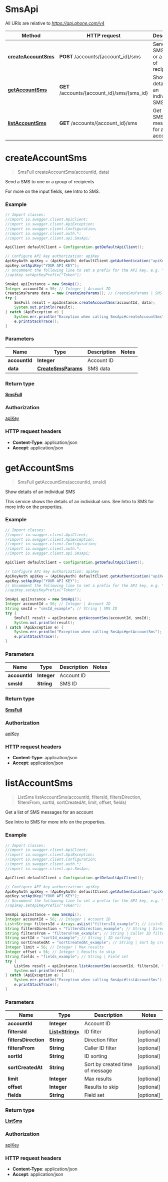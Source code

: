 # SmsApi

All URIs are relative to *https://api.phone.com/v4*

Method | HTTP request | Description
------------- | ------------- | -------------
[**createAccountSms**](SmsApi.md#createAccountSms) | **POST** /accounts/{account_id}/sms | Send a SMS to one or a group of recipients
[**getAccountSms**](SmsApi.md#getAccountSms) | **GET** /accounts/{account_id}/sms/{sms_id} | Show details of an individual SMS
[**listAccountSms**](SmsApi.md#listAccountSms) | **GET** /accounts/{account_id}/sms | Get a list of SMS messages for an account


<a name="createAccountSms"></a>
# **createAccountSms**
> SmsFull createAccountSms(accountId, data)

Send a SMS to one or a group of recipients

For more on the input fields, see Intro to SMS.

### Example
```java
// Import classes:
//import io.swagger.client.ApiClient;
//import io.swagger.client.ApiException;
//import io.swagger.client.Configuration;
//import io.swagger.client.auth.*;
//import io.swagger.client.api.SmsApi;

ApiClient defaultClient = Configuration.getDefaultApiClient();

// Configure API key authorization: apiKey
ApiKeyAuth apiKey = (ApiKeyAuth) defaultClient.getAuthentication("apiKey");
apiKey.setApiKey("YOUR API KEY");
// Uncomment the following line to set a prefix for the API key, e.g. "Token" (defaults to null)
//apiKey.setApiKeyPrefix("Token");

SmsApi apiInstance = new SmsApi();
Integer accountId = 56; // Integer | Account ID
CreateSmsParams data = new CreateSmsParams(); // CreateSmsParams | SMS data
try {
    SmsFull result = apiInstance.createAccountSms(accountId, data);
    System.out.println(result);
} catch (ApiException e) {
    System.err.println("Exception when calling SmsApi#createAccountSms");
    e.printStackTrace();
}
```

### Parameters

Name | Type | Description  | Notes
------------- | ------------- | ------------- | -------------
 **accountId** | **Integer**| Account ID |
 **data** | [**CreateSmsParams**](CreateSmsParams.md)| SMS data |

### Return type

[**SmsFull**](SmsFull.md)

### Authorization

[apiKey](../README.md#apiKey)

### HTTP request headers

 - **Content-Type**: application/json
 - **Accept**: application/json

<a name="getAccountSms"></a>
# **getAccountSms**
> SmsFull getAccountSms(accountId, smsId)

Show details of an individual SMS

This service shows the details of an individual sms. See Intro to SMS for more info on the properties.

### Example
```java
// Import classes:
//import io.swagger.client.ApiClient;
//import io.swagger.client.ApiException;
//import io.swagger.client.Configuration;
//import io.swagger.client.auth.*;
//import io.swagger.client.api.SmsApi;

ApiClient defaultClient = Configuration.getDefaultApiClient();

// Configure API key authorization: apiKey
ApiKeyAuth apiKey = (ApiKeyAuth) defaultClient.getAuthentication("apiKey");
apiKey.setApiKey("YOUR API KEY");
// Uncomment the following line to set a prefix for the API key, e.g. "Token" (defaults to null)
//apiKey.setApiKeyPrefix("Token");

SmsApi apiInstance = new SmsApi();
Integer accountId = 56; // Integer | Account ID
String smsId = "smsId_example"; // String | SMS ID
try {
    SmsFull result = apiInstance.getAccountSms(accountId, smsId);
    System.out.println(result);
} catch (ApiException e) {
    System.err.println("Exception when calling SmsApi#getAccountSms");
    e.printStackTrace();
}
```

### Parameters

Name | Type | Description  | Notes
------------- | ------------- | ------------- | -------------
 **accountId** | **Integer**| Account ID |
 **smsId** | **String**| SMS ID |

### Return type

[**SmsFull**](SmsFull.md)

### Authorization

[apiKey](../README.md#apiKey)

### HTTP request headers

 - **Content-Type**: application/json
 - **Accept**: application/json

<a name="listAccountSms"></a>
# **listAccountSms**
> ListSms listAccountSms(accountId, filtersId, filtersDirection, filtersFrom, sortId, sortCreatedAt, limit, offset, fields)

Get a list of SMS messages for an account

See Intro to SMS for more info on the properties.

### Example
```java
// Import classes:
//import io.swagger.client.ApiClient;
//import io.swagger.client.ApiException;
//import io.swagger.client.Configuration;
//import io.swagger.client.auth.*;
//import io.swagger.client.api.SmsApi;

ApiClient defaultClient = Configuration.getDefaultApiClient();

// Configure API key authorization: apiKey
ApiKeyAuth apiKey = (ApiKeyAuth) defaultClient.getAuthentication("apiKey");
apiKey.setApiKey("YOUR API KEY");
// Uncomment the following line to set a prefix for the API key, e.g. "Token" (defaults to null)
//apiKey.setApiKeyPrefix("Token");

SmsApi apiInstance = new SmsApi();
Integer accountId = 56; // Integer | Account ID
List<String> filtersId = Arrays.asList("filtersId_example"); // List<String> | ID filter
String filtersDirection = "filtersDirection_example"; // String | Direction filter
String filtersFrom = "filtersFrom_example"; // String | Caller ID filter
String sortId = "sortId_example"; // String | ID sorting
String sortCreatedAt = "sortCreatedAt_example"; // String | Sort by created time of message
Integer limit = 56; // Integer | Max results
Integer offset = 56; // Integer | Results to skip
String fields = "fields_example"; // String | Field set
try {
    ListSms result = apiInstance.listAccountSms(accountId, filtersId, filtersDirection, filtersFrom, sortId, sortCreatedAt, limit, offset, fields);
    System.out.println(result);
} catch (ApiException e) {
    System.err.println("Exception when calling SmsApi#listAccountSms");
    e.printStackTrace();
}
```

### Parameters

Name | Type | Description  | Notes
------------- | ------------- | ------------- | -------------
 **accountId** | **Integer**| Account ID |
 **filtersId** | [**List&lt;String&gt;**](String.md)| ID filter | [optional]
 **filtersDirection** | **String**| Direction filter | [optional]
 **filtersFrom** | **String**| Caller ID filter | [optional]
 **sortId** | **String**| ID sorting | [optional]
 **sortCreatedAt** | **String**| Sort by created time of message | [optional]
 **limit** | **Integer**| Max results | [optional]
 **offset** | **Integer**| Results to skip | [optional]
 **fields** | **String**| Field set | [optional]

### Return type

[**ListSms**](ListSms.md)

### Authorization

[apiKey](../README.md#apiKey)

### HTTP request headers

 - **Content-Type**: application/json
 - **Accept**: application/json

